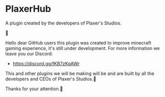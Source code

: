 # PlaxerHub
A plugin created by the developers of Plaxer's Studios.

👋

Hello dear GitHub users this plugin was created to improve minecraft gaming experience,
it's still under development.
For more information we leave you our Discord: 
- https://discord.gg/fKB7zKpAWr


This and other plugins we will be making will be and are built by all the 
developers and CEOs of Plaxer's Studios.🚀

Thanks for your attention.👻
